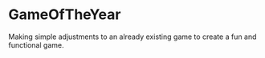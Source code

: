 # GameOfTheYear

Making simple adjustments to an already existing game to create a fun and functional game.
